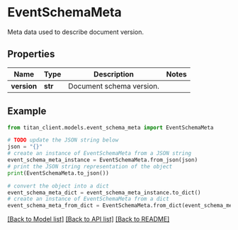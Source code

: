 # EventSchemaMeta

Meta data used to describe document version.

## Properties

Name | Type | Description | Notes
------------ | ------------- | ------------- | -------------
**version** | **str** | Document schema version. | 

## Example

```python
from titan_client.models.event_schema_meta import EventSchemaMeta

# TODO update the JSON string below
json = "{}"
# create an instance of EventSchemaMeta from a JSON string
event_schema_meta_instance = EventSchemaMeta.from_json(json)
# print the JSON string representation of the object
print(EventSchemaMeta.to_json())

# convert the object into a dict
event_schema_meta_dict = event_schema_meta_instance.to_dict()
# create an instance of EventSchemaMeta from a dict
event_schema_meta_from_dict = EventSchemaMeta.from_dict(event_schema_meta_dict)
```
[[Back to Model list]](../README.md#documentation-for-models) [[Back to API list]](../README.md#documentation-for-api-endpoints) [[Back to README]](../README.md)


